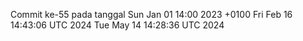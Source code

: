 Commit ke-55 pada tanggal Sun Jan 01 14:00 2023 +0100
Fri Feb 16 14:43:06 UTC 2024
Tue May 14 14:28:36 UTC 2024
